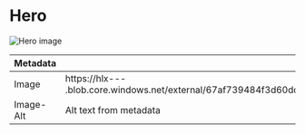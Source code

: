 # Hero

![Hero image](https://hlx.blob.core.windows.net/external/a22b1a53edf9b324465d14b2efca169a25d564a0#image.png)


|Metadata|                                                                                                   |
|-|---------------------------------------------------------------------------------------------------|
|Image| https://hlx--- .blob.core.windows.net/external/67af739484f3d60dc64e306ccbf9b90a6d63a24c#image.png |
|Image-Alt| Alt text from metadata                                                                            |
